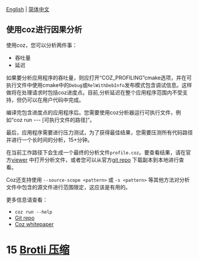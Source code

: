[English](ENG-15-Coz) | [简体中文](CHN-14-Coz分析)

## 使用coz进行因果分析

使用coz，您可以分析两件事：

* 吞吐量
* 延迟

如果要分析应用程序的吞吐量，则应打开“COZ_PROFILING”cmake选项，并在可执行文件中使用cmake中的`Debug`或`RelWithDebInfo`发布模式包含调试信息。这样做将在处理请求时包括coz进度点。目前,分析延迟在整个应用程序范围内不受支持，但仍可以在用户代码中完成。

编译完包含进度点的应用程序后。您需要使用coz分析器运行可执行文件，例如“coz run --- [可执行文件的路径]”。

最后，应用程序需要进行压力测试，为了获得最佳结果，您需要压测所有代码路径并进行一个长时间的分析，15+分钟。

在当前工作路径下会生成一个最终的分析文件`profile.coz`。要查看结果，请在官方[viewer](https://plasma-umass.org/coz/) 中打开分析文件，或者您可以从官方[git repo](https://github.com/plasma-umass/coz) 下载副本到本地进行查看。

Coz还支持使用 `--source-scope <pattern>` 或 `-s <pattern>` 等其他方法对分析文件中包含的源文件进行范围限定，这应该是有用的。

更多信息请查看：

- `coz run --help`
- [Git repo](https://github.com/plasma-umass/coz)
- [Coz whitepaper](https://arxiv.org/pdf/1608.03676v1.pdf)

# 15 [Brotli 压缩](CHN-15-Brotil-压缩)
